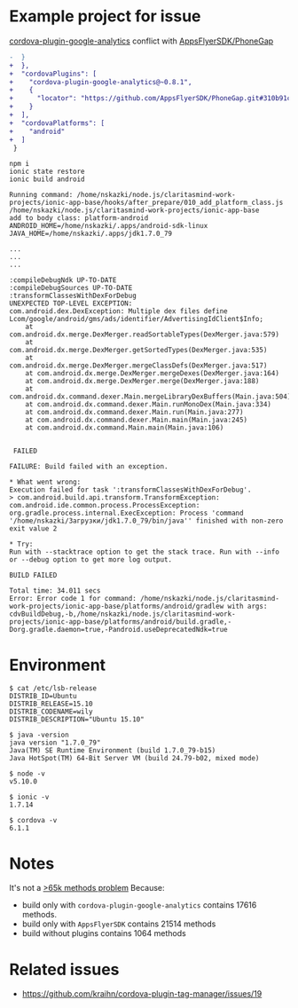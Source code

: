 # Example project for issue 

[cordova-plugin-google-analytics](https://github.com/danwilson/google-analytics-plugin) conflict with [AppsFlyerSDK/PhoneGap](https://github.com/AppsFlyerSDK/PhoneGap/tree/310b91c30c643168e1144ea7dd0153a790b476b3)  

```diff
-  }
+  },
+  "cordovaPlugins": [
+    "cordova-plugin-google-analytics@~0.8.1",
+    {
+      "locator": "https://github.com/AppsFlyerSDK/PhoneGap.git#310b91c30c643168e1144ea7dd0153a790b476b3"
+    }
+  ],
+  "cordovaPlatforms": [
+    "android"
+  ]
 }
```

```
npm i
ionic state restore
ionic build android
```

```
Running command: /home/nskazki/node.js/claritasmind-work-projects/ionic-app-base/hooks/after_prepare/010_add_platform_class.js /home/nskazki/node.js/claritasmind-work-projects/ionic-app-base
add to body class: platform-android
ANDROID_HOME=/home/nskazki/.apps/android-sdk-linux
JAVA_HOME=/home/nskazki/.apps/jdk1.7.0_79

...
...
...

:compileDebugNdk UP-TO-DATE
:compileDebugSources UP-TO-DATE
:transformClassesWithDexForDebug
UNEXPECTED TOP-LEVEL EXCEPTION:
com.android.dex.DexException: Multiple dex files define Lcom/google/android/gms/ads/identifier/AdvertisingIdClient$Info;
    at com.android.dx.merge.DexMerger.readSortableTypes(DexMerger.java:579)
    at com.android.dx.merge.DexMerger.getSortedTypes(DexMerger.java:535)
    at com.android.dx.merge.DexMerger.mergeClassDefs(DexMerger.java:517)
    at com.android.dx.merge.DexMerger.mergeDexes(DexMerger.java:164)
    at com.android.dx.merge.DexMerger.merge(DexMerger.java:188)
    at com.android.dx.command.dexer.Main.mergeLibraryDexBuffers(Main.java:504)
    at com.android.dx.command.dexer.Main.runMonoDex(Main.java:334)
    at com.android.dx.command.dexer.Main.run(Main.java:277)
    at com.android.dx.command.dexer.Main.main(Main.java:245)
    at com.android.dx.command.Main.main(Main.java:106)


 FAILED

FAILURE: Build failed with an exception.

* What went wrong:
Execution failed for task ':transformClassesWithDexForDebug'.
> com.android.build.api.transform.TransformException: com.android.ide.common.process.ProcessException: org.gradle.process.internal.ExecException: Process 'command '/home/nskazki/Загрузки/jdk1.7.0_79/bin/java'' finished with non-zero exit value 2

* Try:
Run with --stacktrace option to get the stack trace. Run with --info or --debug option to get more log output.

BUILD FAILED

Total time: 34.011 secs
Error: Error code 1 for command: /home/nskazki/node.js/claritasmind-work-projects/ionic-app-base/platforms/android/gradlew with args: cdvBuildDebug,-b,/home/nskazki/node.js/claritasmind-work-projects/ionic-app-base/platforms/android/build.gradle,-Dorg.gradle.daemon=true,-Pandroid.useDeprecatedNdk=true
```

# Environment

```
$ cat /etc/lsb-release 
DISTRIB_ID=Ubuntu
DISTRIB_RELEASE=15.10
DISTRIB_CODENAME=wily
DISTRIB_DESCRIPTION="Ubuntu 15.10"
```

```
$ java -version
java version "1.7.0_79"
Java(TM) SE Runtime Environment (build 1.7.0_79-b15)
Java HotSpot(TM) 64-Bit Server VM (build 24.79-b02, mixed mode)
```

```
$ node -v
v5.10.0
```

```
$ ionic -v
1.7.14
```

```
$ cordova -v
6.1.1
```

# Notes

It's not a [>65k methods problem](https://developer.android.com/intl/ko/tools/building/multidex.html)
Because: 

 * build only with `cordova-plugin-google-analytics` contains 17616 methods.
 * build only with `AppsFlyerSDK` contains 21514 methods
 * build without plugins contains 1064 methods

# Related issues 

 * https://github.com/kraihn/cordova-plugin-tag-manager/issues/19
